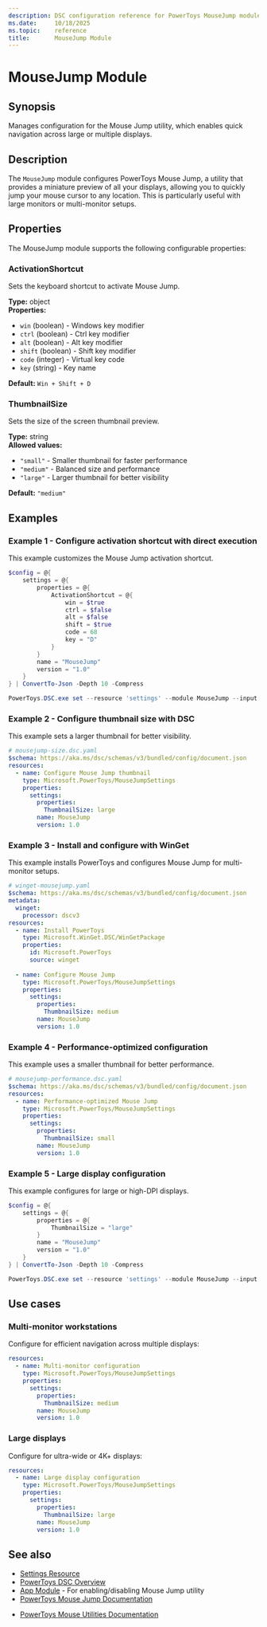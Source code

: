 ```yaml
---
description: DSC configuration reference for PowerToys MouseJump module
ms.date:     10/18/2025
ms.topic:    reference
title:       MouseJump Module
---
```


# MouseJump Module

## Synopsis

Manages configuration for the Mouse Jump utility, which enables quick navigation across large or multiple displays.

## Description

The `MouseJump` module configures PowerToys Mouse Jump, a utility that provides a miniature preview of all your displays, allowing you to quickly jump your mouse cursor to any location. This is particularly useful with large monitors or multi-monitor setups.

## Properties

The MouseJump module supports the following configurable properties:

### ActivationShortcut

Sets the keyboard shortcut to activate Mouse Jump.

**Type:** object  
**Properties:**
- `win` (boolean) - Windows key modifier
- `ctrl` (boolean) - Ctrl key modifier
- `alt` (boolean) - Alt key modifier
- `shift` (boolean) - Shift key modifier
- `code` (integer) - Virtual key code
- `key` (string) - Key name

**Default:** `Win + Shift + D`

### ThumbnailSize

Sets the size of the screen thumbnail preview.

**Type:** string  
**Allowed values:**
- `"small"` - Smaller thumbnail for faster performance
- `"medium"` - Balanced size and performance
- `"large"` - Larger thumbnail for better visibility

**Default:** `"medium"`

## Examples

### Example 1 - Configure activation shortcut with direct execution

This example customizes the Mouse Jump activation shortcut.

```powershell
$config = @{
    settings = @{
        properties = @{
            ActivationShortcut = @{
                win = $true
                ctrl = $false
                alt = $false
                shift = $true
                code = 68
                key = "D"
            }
        }
        name = "MouseJump"
        version = "1.0"
    }
} | ConvertTo-Json -Depth 10 -Compress

PowerToys.DSC.exe set --resource 'settings' --module MouseJump --input $config
```

### Example 2 - Configure thumbnail size with DSC

This example sets a larger thumbnail for better visibility.

```yaml
# mousejump-size.dsc.yaml
$schema: https://aka.ms/dsc/schemas/v3/bundled/config/document.json
resources:
  - name: Configure Mouse Jump thumbnail
    type: Microsoft.PowerToys/MouseJumpSettings
    properties:
      settings:
        properties:
          ThumbnailSize: large
        name: MouseJump
        version: 1.0
```

### Example 3 - Install and configure with WinGet

This example installs PowerToys and configures Mouse Jump for multi-monitor setups.

```yaml
# winget-mousejump.yaml
$schema: https://aka.ms/dsc/schemas/v3/bundled/config/document.json
metadata:
  winget:
    processor: dscv3
resources:
  - name: Install PowerToys
    type: Microsoft.WinGet.DSC/WinGetPackage
    properties:
      id: Microsoft.PowerToys
      source: winget
  
  - name: Configure Mouse Jump
    type: Microsoft.PowerToys/MouseJumpSettings
    properties:
      settings:
        properties:
          ThumbnailSize: medium
        name: MouseJump
        version: 1.0
```

### Example 4 - Performance-optimized configuration

This example uses a smaller thumbnail for better performance.

```yaml
# mousejump-performance.dsc.yaml
$schema: https://aka.ms/dsc/schemas/v3/bundled/config/document.json
resources:
  - name: Performance-optimized Mouse Jump
    type: Microsoft.PowerToys/MouseJumpSettings
    properties:
      settings:
        properties:
          ThumbnailSize: small
        name: MouseJump
        version: 1.0
```

### Example 5 - Large display configuration

This example configures for large or high-DPI displays.

```powershell
$config = @{
    settings = @{
        properties = @{
            ThumbnailSize = "large"
        }
        name = "MouseJump"
        version = "1.0"
    }
} | ConvertTo-Json -Depth 10 -Compress

PowerToys.DSC.exe set --resource 'settings' --module MouseJump --input $config
```

## Use cases

### Multi-monitor workstations

Configure for efficient navigation across multiple displays:

```yaml
resources:
  - name: Multi-monitor configuration
    type: Microsoft.PowerToys/MouseJumpSettings
    properties:
      settings:
        properties:
          ThumbnailSize: medium
        name: MouseJump
        version: 1.0
```

### Large displays

Configure for ultra-wide or 4K+ displays:

```yaml
resources:
  - name: Large display configuration
    type: Microsoft.PowerToys/MouseJumpSettings
    properties:
      settings:
        properties:
          ThumbnailSize: large
        name: MouseJump
        version: 1.0
```

## See also

- [Settings Resource][01]
- [PowerToys DSC Overview][02]
- [App Module][03] - For enabling/disabling Mouse Jump utility
- [PowerToys Mouse Jump Documentation][04]

<!-- Link reference definitions -->
[01]: ../settings-resource.md
[02]: ../overview.md
[03]: ./App.md
[04]: https://learn.microsoft.com/windows/powertoys/mouse-jump
- [PowerToys Mouse Utilities Documentation](https://learn.microsoft.com/windows/powertoys/mouse-utilities)

